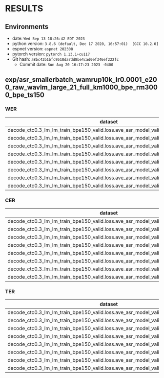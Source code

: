 <!-- Generated by scripts/utils/show_asr_result.sh -->
# RESULTS
## Environments
- date: `Wed Sep 13 18:26:42 EDT 2023`
- python version: `3.8.6 (default, Dec 17 2020, 16:57:01)  [GCC 10.2.0]`
- espnet version: `espnet 202308`
- pytorch version: `pytorch 1.13.1+cu117`
- Git hash: `a8bc43b1bfc9518da7dd8be4cad0ef346ef222fc`
  - Commit date: `Sun Aug 20 16:17:23 2023 -0400`

## exp/asr_smallerbatch_wamrup10k_lr0.0001_e200_raw_wavlm_large_21_full_km1000_bpe_rm3000_bpe_ts150
### WER

|dataset|Snt|Wrd|Corr|Sub|Del|Ins|Err|S.Err|
|---|---|---|---|---|---|---|---|---|
|decode_ctc0.3_lm_lm_train_bpe150_valid.loss.ave_asr_model_valid.acc.ave/mls_de_test|3394|121689|63.1|32.1|4.8|4.3|41.2|100.0|
|decode_ctc0.3_lm_lm_train_bpe150_valid.loss.ave_asr_model_valid.acc.ave/mls_en_test|3769|146611|68.8|28.4|2.8|1.9|33.1|100.0|
|decode_ctc0.3_lm_lm_train_bpe150_valid.loss.ave_asr_model_valid.acc.ave/mls_es_test|2385|88499|73.8|21.7|4.6|3.1|29.3|99.9|
|decode_ctc0.3_lm_lm_train_bpe150_valid.loss.ave_asr_model_valid.acc.ave/mls_fr_test|2426|93167|58.6|34.9|6.5|3.8|45.2|100.0|
|decode_ctc0.3_lm_lm_train_bpe150_valid.loss.ave_asr_model_valid.acc.ave/mls_it_test|1262|40847|68.9|25.5|5.6|3.9|35.0|99.8|
|decode_ctc0.3_lm_lm_train_bpe150_valid.loss.ave_asr_model_valid.acc.ave/mls_nl_test|3075|127722|58.8|35.0|6.2|4.2|45.5|100.0|
|decode_ctc0.3_lm_lm_train_bpe150_valid.loss.ave_asr_model_valid.acc.ave/mls_pl_test|520|17034|54.9|37.4|7.7|3.7|48.8|100.0|
|decode_ctc0.3_lm_lm_train_bpe150_valid.loss.ave_asr_model_valid.acc.ave/mls_pt_test|871|31255|60.5|32.3|7.2|4.1|43.6|100.0|

### CER

|dataset|Snt|Wrd|Corr|Sub|Del|Ins|Err|S.Err|
|---|---|---|---|---|---|---|---|---|
|decode_ctc0.3_lm_lm_train_bpe150_valid.loss.ave_asr_model_valid.acc.ave/mls_de_test|3394|742421|90.6|4.4|5.0|2.5|11.9|100.0|
|decode_ctc0.3_lm_lm_train_bpe150_valid.loss.ave_asr_model_valid.acc.ave/mls_en_test|3769|785323|89.8|5.5|4.7|2.2|12.4|100.0|
|decode_ctc0.3_lm_lm_train_bpe150_valid.loss.ave_asr_model_valid.acc.ave/mls_es_test|2385|474976|93.7|3.0|3.2|1.7|7.9|99.9|
|decode_ctc0.3_lm_lm_train_bpe150_valid.loss.ave_asr_model_valid.acc.ave/mls_fr_test|2426|531607|86.3|5.8|8.0|3.3|17.0|100.0|
|decode_ctc0.3_lm_lm_train_bpe150_valid.loss.ave_asr_model_valid.acc.ave/mls_it_test|1262|230831|93.8|2.8|3.4|1.7|7.9|99.8|
|decode_ctc0.3_lm_lm_train_bpe150_valid.loss.ave_asr_model_valid.acc.ave/mls_nl_test|3075|698026|89.0|5.1|5.9|3.5|14.6|100.0|
|decode_ctc0.3_lm_lm_train_bpe150_valid.loss.ave_asr_model_valid.acc.ave/mls_pl_test|520|111718|90.6|4.8|4.5|2.0|11.3|100.0|
|decode_ctc0.3_lm_lm_train_bpe150_valid.loss.ave_asr_model_valid.acc.ave/mls_pt_test|871|178026|89.2|5.3|5.5|2.4|13.2|100.0|

### TER

|dataset|Snt|Wrd|Corr|Sub|Del|Ins|Err|S.Err|
|---|---|---|---|---|---|---|---|---|
|decode_ctc0.3_lm_lm_train_bpe150_valid.loss.ave_asr_model_valid.acc.ave/mls_de_test|3394|470137|83.3|11.2|5.5|2.1|18.9|100.0|
|decode_ctc0.3_lm_lm_train_bpe150_valid.loss.ave_asr_model_valid.acc.ave/mls_en_test|3769|492873|82.7|11.7|5.6|2.5|19.9|100.0|
|decode_ctc0.3_lm_lm_train_bpe150_valid.loss.ave_asr_model_valid.acc.ave/mls_es_test|2385|297162|88.0|8.1|4.0|1.6|13.6|99.9|
|decode_ctc0.3_lm_lm_train_bpe150_valid.loss.ave_asr_model_valid.acc.ave/mls_fr_test|2426|347607|77.7|13.4|9.0|3.1|25.4|100.0|
|decode_ctc0.3_lm_lm_train_bpe150_valid.loss.ave_asr_model_valid.acc.ave/mls_it_test|1262|146439|87.3|8.1|4.5|1.9|14.6|99.8|
|decode_ctc0.3_lm_lm_train_bpe150_valid.loss.ave_asr_model_valid.acc.ave/mls_nl_test|3075|438029|80.6|13.2|6.2|3.2|22.6|100.0|
|decode_ctc0.3_lm_lm_train_bpe150_valid.loss.ave_asr_model_valid.acc.ave/mls_pl_test|520|82933|85.5|10.0|4.5|1.7|16.3|100.0|
|decode_ctc0.3_lm_lm_train_bpe150_valid.loss.ave_asr_model_valid.acc.ave/mls_pt_test|871|116658|81.5|12.0|6.5|2.5|21.0|100.0|
